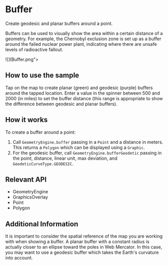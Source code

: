 # Buffer

Create geodesic and planar buffers around a point.

Buffers can be used to visually show the area within a certain distance of a geometry. For example, the Chernobyl exclusion zone is set up as a buffer around the failed nuclear power plant, indicating where there are unsafe levels of radioactive fallout.

![](Buffer.png">

## How to use the sample
Tap on the map to create planar (green) and geodesic (purple) buffers around the tapped location. Enter a value in the spinner between 500 and 2000 (in miles) to set the 
buffer distance (this range is appropriate to show the difference between geodesic and planar buffers).

## How it works
To create a buffer around a point:

1.  Call `GeometryEngine.buffer` passing in a `Point` and a distance
 in meters. This returns a `Polygon` which can be displayed using a `Graphic`.
 2.  For the geodesic buffer, call `GeometryEngine.bufferGeodetic` passing in the point, distance, linear unit, max deviation, and `GeodeticCurveType.GEODESIC`.


## Relevant API

*   GeometryEngine
*   GraphicsOverlay
*   Point
*   Polygon


## Additional Information
It is important to consider the spatial reference of the map you are working with when showing a buffer. A planar buffer with a constant radius is actually closer to an ellipse toward the poles in Web Mercator. In this case, you may want to use a geodesic buffer which takes the Earth's curvature into account.
